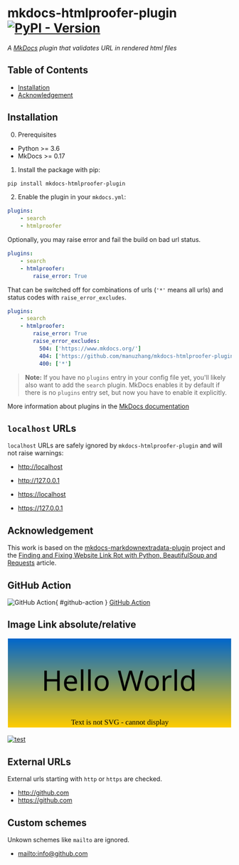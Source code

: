 # mkdocs-htmlproofer-plugin [![PyPI - Version](https://img.shields.io/pypi/v/mkdocs-htmlproofer-plugin.svg)](https://pypi.org/project/mkdocs-htmlproofer-plugin)

*A [MkDocs](https://www.mkdocs.org/) plugin that validates URL in rendered html files*

## Table of Contents

* [Installation](#installation)
* [Acknowledgement](#acknowledge)

## Installation

0. Prerequisites

* Python >= 3.6
* MkDocs >= 0.17

1. Install the package with pip:

```bash
pip install mkdocs-htmlproofer-plugin
```

2. Enable the plugin in your `mkdocs.yml`:

```yaml
plugins:
    - search
    - htmlproofer
```

Optionally, you may raise error and fail the build on bad url status.

```yaml
plugins:
    - search
    - htmlproofer:
        raise_error: True
```

That can be switched off for combinations of urls (`'*'` means all urls) and status codes with `raise_error_excludes`.

```yaml
plugins:
    - search
    - htmlproofer:
        raise_error: True
        raise_error_excludes: 
          504: ['https://www.mkdocs.org/']
          404: ['https://github.com/manuzhang/mkdocs-htmlproofer-plugin']
          400: ['*']
```

> **Note:** If you have no `plugins` entry in your config file yet, you'll likely also want to add the `search` plugin. MkDocs enables it by default if there is no `plugins` entry set, but now you have to enable it explicitly.

More information about plugins in the [MkDocs documentation](https://www.mkdocs.org/user-guide/plugin)

## `localhost` URLs

`localhost` URLs are safely ignored by `mkdocs-htmlproofer-plugin` and will not raise warnings:

- <http://localhost>

- <http://127.0.0.1>

- <https://localhost>

- <https://127.0.0.1>

## Acknowledgement

This work is based on the [mkdocs-markdownextradata-plugin](https://github.com/rosscdh/mkdocs-markdownextradata-plugin) project and the [Finding and Fixing Website Link Rot with Python, BeautifulSoup and Requests](https://www.twilio.com/blog/2018/07/find-fix-website-link-rot-python-beautifulsoup-requests.html) article.


## GitHub Action

![GitHub Action](https://github.com/manuzhang/mkdocs-htmlproofer-plugin/actions/workflows/ci.yml/badge.svg){ #github-action }
[GitHub Action](#github-action)

## Image Link absolute/relative

<a href="assets/hello-world.drawio.svg">![test](assets/hello-world.drawio.svg)</a>

<a href="/assets/hello-world.drawio.svg">![test](/assets/hello-world.drawio.svg)</a>

## External URLs

External urls starting with `http` or `https` are checked.

- <http://github.com>
- <https://github.com>

## Custom schemes

Unkown schemes like `mailto` are ignored.

- <mailto:info@github.com>
